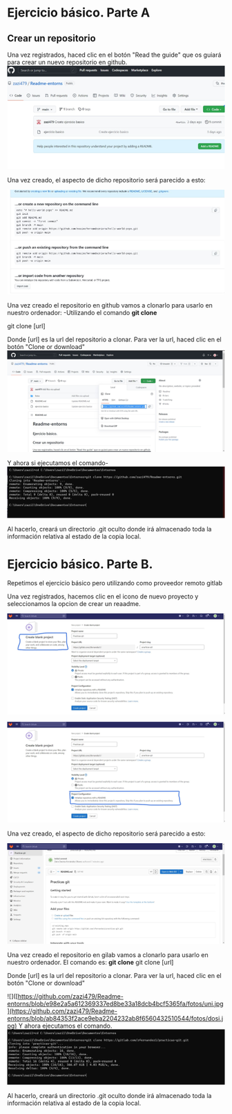 
# Ejercicio básico. Parte A

## Crear un repositorio

Una vez registrados, haced clic en el botón "Read the guide" que os guiará para crear un nuevo repositorio en github.
![inicio.jpg](https://github.com/zazi479/Readme-entorns/blob/7c5fa7ee8416aa47e60fc7c8a39b0f9d9c6b259f/fotos/inicio.jpg)

Una vez creado, el aspecto de dicho repositorio será parecido a esto:

![](https://github.com/zazi479/Readme-entorns/blob/1897a8e68c2813d99213862d6eaf9921aa33887b/fotos/segundo.jpg)


Una vez creado el repositorio en github vamos a clonarlo para usarlo en nuestro ordenador:
-Utilizando el comando **git clone**

git clone [url]

Donde [url] es la url del repositorio a clonar. Para ver la url, haced clic en el botón "Clone or download"
![](https://github.com/zazi479/Readme-entorns/blob/e98e2a5a612369337ed8be33a18dcb4bcf5365fa/fotos/uni.jpg)

Y ahora si ejecutamos el comando-
![](https://github.com/zazi479/Readme-entorns/blob/d0f11e8f9fc5095252c0431f3d2de1ab3df73850/fotos/tercer%20.jpg)

Al hacerlo, creará un directorio .git oculto donde irá almacenado toda la información relativa al estado de la copia local.

# Ejercicio básico. Parte B.

Repetimos el ejercicio básico pero utilizando como proveedor remoto gitlab

Una vez registrados, hacemos clic en el icono de nuevo proyecto y seleccionamos la opcion de crear un reaadme.

![](https://github.com/zazi479/Readme-entorns/blob/db202f45b2ab8a1e6effa2fb950f90bb259c2b8e/fotos/uno.uno.jpg)

![](https://github.com/zazi479/Readme-entorns/blob/db202f45b2ab8a1e6effa2fb950f90bb259c2b8e/fotos/uno.dos.jpg)

Una vez creado, el aspecto de dicho repositorio será parecido a esto:

![](https://github.com/zazi479/Readme-entorns/blob/25cdae00beac65d1ef4c31b7b42e58749faea02e/fotos/uno.tres.jpg)


Una vez creado el repositorio en gilab vamos a clonarlo para usarlo en nuestro ordenador.
El comando es: **git clone**
git clone [url]

Donde [url] es la url del repositorio a clonar. Para ver la url, haced clic en el botón "Clone or download"

![]([https://github.com/zazi479/Readme-entorns/blob/e98e2a5a612369337ed8be33a18dcb4bcf5365fa/fotos/uni.jpg](https://github.com/zazi479/Readme-entorns/blob/ab84353f2ace9eba2204232ab8f6560432510544/fotos/dosi.jpg)
Y ahora ejecutamos el comando.
![](https://github.com/zazi479/Readme-entorns/blob/e6457534bacc13ebc749a702392c25c72bbb1c8b/fotos/uno.cuatr.jpg)

Al hacerlo, creará un directorio .git oculto donde irá almacenado toda la información relativa al estado de la copia local.


